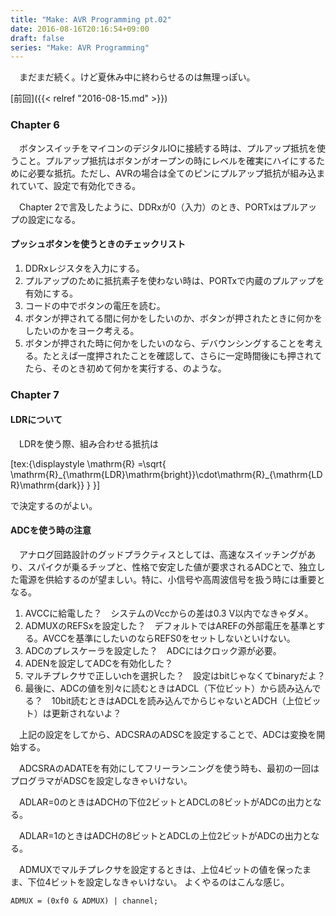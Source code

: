 ```yaml
---
title: "Make: AVR Programming pt.02"
date: 2016-08-16T20:16:54+09:00
draft: false
series: "Make: AVR Programming"
---
```


　まだまだ続く。けど夏休み中に終わらせるのは無理っぽい。

[前回]({{< relref "2016-08-15.md" >}})


### Chapter 6

　ボタンスイッチをマイコンのデジタルIOに接続する時は、プルアップ抵抗を使うこと。プルアップ抵抗はボタンがオープンの時にレベルを確実にハイにするために必要な抵抗。ただし、AVRの場合は全てのピンにプルアップ抵抗が組み込まれていて、設定で有効化できる。

　Chapter 2で言及したように、DDRxが0（入力）のとき、PORTxはプルアップの設定になる。

#### プッシュボタンを使うときのチェックリスト

1. DDRxレジスタを入力にする。
2. プルアップのために抵抗素子を使わない時は、PORTxで内蔵のプルアップを有効にする。
3. コードの中でボタンの電圧を読む。
4. ボタンが押されてる間に何かをしたいのか、ボタンが押されたときに何かをしたいのかをヨーク考える。
5. ボタンが押された時に何かをしたいのなら、デバウンシングすることを考える。たとえば一度押されたことを確認して、さらに一定時間後にも押されてたら、そのとき初めて何かを実行する、のような。

### Chapter 7

#### LDRについて

　LDRを使う際、組み合わせる抵抗は

[tex:{\displaystyle
\mathrm{R} =\sqrt{
\mathrm{R}\_{\mathrm{LDR}\mathrm{bright}}\cdot\mathrm{R}\_{\mathrm{LDR}\mathrm{dark}}
}
}]

で決定するのがよい。

#### ADCを使う時の注意

　アナログ回路設計のグッドプラクティスとしては、高速なスイッチングがあり、スパイクが乗るチップと、性格で安定した値が要求されるADCとで、独立した電源を供給するのが望ましい。特に、小信号や高周波信号を扱う時には重要となる。

1. AVCCに給電した？　システムのVccからの差は0.3 V以内でなきゃダメ。
2. ADMUXのREFSxを設定した？　デフォルトではAREFの外部電圧を基準とする。AVCCを基準にしたいのならREFS0をセットしないといけない。
3. ADCのプレスケーラを設定した？　ADCにはクロック源が必要。
4. ADENを設定してADCを有効化した？
5. マルチプレクサで正しいchを選択した？　設定はbitじゃなくてbinaryだよ？
6. 最後に、ADCの値を別々に読むときはADCL（下位ビット）から読み込んでる？　10bit読むときはADCLを読み込んでからじゃないとADCH（上位ビット）は更新されないよ？

　上記の設定をしてから、ADCSRAのADSCを設定することで、ADCは変換を開始する。

　ADCSRAのADATEを有効にしてフリーランニングを使う時も、最初の一回はプログラマがADSCを設定しなきゃいけない。

　ADLAR=0のときはADCHの下位2ビットとADCLの8ビットがADCの出力となる。

　ADLAR=1のときはADCHの8ビットとADCLの上位2ビットがADCの出力となる。

　ADMUXでマルチプレクサを設定するときは、上位4ビットの値を保ったまま、下位4ビットを設定しなきゃいけない。
よくやるのはこんな感じ。

    ADMUX = (0xf0 & ADMUX) | channel;



